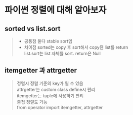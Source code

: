 # 파이썬 정렬에 대해 알아보자

## sorted vs list.sort

> - 공통점
> 둘다 stable sort임
> - 차이점
> sorted는 copy 후 sort해서 copy된 list를 return\
> list.sort는 list 자체를 sort. return은 Null

## itemgetter 과 attrgetter

> 정렬시 정렬 기준의 key가 될 수 있음\
> attrgetter는 custom class define시 편리\
> itemgetter는 tuple에 사용하기 편리\
> 중첩 정렬도 가능\
> from operator import itemgetter, attrgetter
